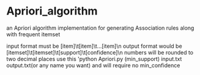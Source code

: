 # Apriori_algorithm
an Apriori algorithm implementation for generating Association rules along with frequent itemset

input format must be [item]\t[item]\t...[item]\n
output format would be [itemset]\t[itemset]\t[support]\t[confidence]\n
numbers will be rounded to two decimal places
use this 'python Apriori.py (min_support) input.txt output.txt(or any name you want)
and will require no min_confidence
